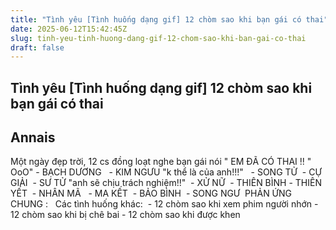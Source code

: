 ```yaml
---
title: "Tình yêu [Tình huống dạng gif] 12 chòm sao khi bạn gái có thai"
date: 2025-06-12T15:42:45Z
slug: tinh-yeu-tinh-huong-dang-gif-12-chom-sao-khi-ban-gai-co-thai
draft: false
---
```


## Tình yêu [Tình huống dạng gif] 12 chòm sao khi bạn gái có thai

## Annais

Một ngày đẹp trời, 12 cs đồng loạt nghe bạn gái nói " EM ĐÃ CÓ THAI !! "​ ​OoO"​ ​- BẠCH DƯƠNG​ ​ ​ ​- KIM NGƯU "k thể là của anh!!!"​ ​​ ​​ ​- SONG TỬ​ ​ ​​ ​- CỰ GIẢI​ ​​ ​- SƯ TỬ "anh sẽ chịu trách nghiệm!!"​ ​​ ​- XỬ NỮ​ ​​ ​- THIÊN BÌNH​ ​​ ​- THIÊN YẾT​ ​​ ​- NHÂN MÃ​ ​ ​ ​- MA KẾT​ ​​ ​- BẢO BÌNH​ ​​ ​- SONG NGƯ​​ ​ ​PHẢN ỨNG CHUNG : ​ ​​ ​Các tình huống khác: ​ ​- 12 chòm sao khi xem phim người nhớn​ ​- 12 chòm sao khi bị chê bai​ ​- 12 chòm sao khi được khen​ ​​ ​